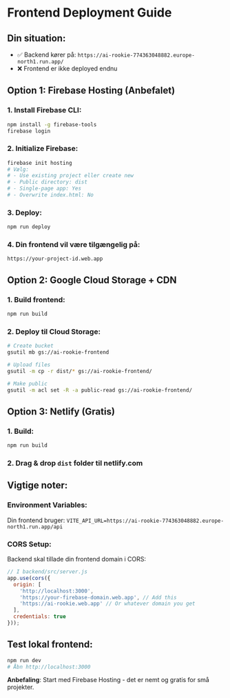 # Frontend Deployment Guide

## Din situation:
- ✅ Backend kører på: `https://ai-rookie-774363048882.europe-north1.run.app/`
- ❌ Frontend er ikke deployed endnu

## Option 1: Firebase Hosting (Anbefalet)

### 1. Install Firebase CLI:
```bash
npm install -g firebase-tools
firebase login
```

### 2. Initialize Firebase:
```bash
firebase init hosting
# Vælg:
# - Use existing project eller create new
# - Public directory: dist
# - Single-page app: Yes
# - Overwrite index.html: No
```

### 3. Deploy:
```bash
npm run deploy
```

### 4. Din frontend vil være tilgængelig på:
`https://your-project-id.web.app`

## Option 2: Google Cloud Storage + CDN

### 1. Build frontend:
```bash
npm run build
```

### 2. Deploy til Cloud Storage:
```bash
# Create bucket
gsutil mb gs://ai-rookie-frontend

# Upload files
gsutil -m cp -r dist/* gs://ai-rookie-frontend/

# Make public
gsutil -m acl set -R -a public-read gs://ai-rookie-frontend/
```

## Option 3: Netlify (Gratis)

### 1. Build:
```bash
npm run build
```

### 2. Drag & drop `dist` folder til netlify.com

## Vigtige noter:

### Environment Variables:
Din frontend bruger: `VITE_API_URL=https://ai-rookie-774363048882.europe-north1.run.app/api`

### CORS Setup:
Backend skal tillade din frontend domain i CORS:

```javascript
// I backend/src/server.js
app.use(cors({
  origin: [
    'http://localhost:3000',
    'https://your-firebase-domain.web.app', // Add this
    'https://ai-rookie.web.app' // Or whatever domain you get
  ],
  credentials: true
}));
```

## Test lokal frontend:
```bash
npm run dev
# Åbn http://localhost:3000
```

**Anbefaling**: Start med Firebase Hosting - det er nemt og gratis for små projekter.